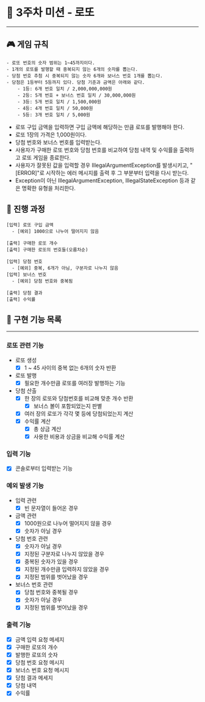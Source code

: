 # 🤑 3주차 미션 - 로또

---

## 🎮 게임 규칙

```
- 로또 번호의 숫자 범위는 1~45까지이다.
- 1개의 로또를 발행할 때 중복되지 않는 6개의 숫자를 뽑는다.
- 당첨 번호 추첨 시 중복되지 않는 숫자 6개와 보너스 번호 1개를 뽑는다.
- 당첨은 1등부터 5등까지 있다. 당첨 기준과 금액은 아래와 같다.
    - 1등: 6개 번호 일치 / 2,000,000,000원
    - 2등: 5개 번호 + 보너스 번호 일치 / 30,000,000원
    - 3등: 5개 번호 일치 / 1,500,000원
    - 4등: 4개 번호 일치 / 50,000원
    - 5등: 3개 번호 일치 / 5,000원
```

- 로또 구입 금액을 입력하면 구입 금액에 해당하는 만큼 로또를 발행해야 한다.
- 로또 1장의 가격은 1,000원이다.
- 당첨 번호와 보너스 번호를 입력받는다.
- 사용자가 구매한 로또 번호와 당첨 번호를 비교하여 당첨 내역 및 수익률을 출력하고 로또 게임을 종료한다.
- 사용자가 잘못된 값을 입력할 경우 IllegalArgumentException를 발생시키고, "[ERROR]"로 시작하는 에러 메시지를 출력 후 그 부분부터 입력을 다시 받는다.
- Exception이 아닌 IllegalArgumentException, IllegalStateException 등과 같은 명확한 유형을 처리한다.

## 💽 진행 과정

```
[입력] 로또 구입 금액
  - [예외] 1000으로 나누어 떨어지지 않음
  
[출력] 구매한 로또 개수
[출력] 구매한 로또의 번호들(오름차순)

[입력] 당첨 번호
  - [예외] 중복, 6개가 아님, 구분자로 나누지 않음
[입력] 보너스 번호
  - [예외] 당첨 번호와 중복됨
 
[출력] 당첨 결과
[출력] 수익률
```

## 🚀 구현 기능 목록

---

### 로또 관련 기능

- 로또 생성
    - [x] 1 ~ 45 사이의 중복 없는 6개의 숫자 반환
- 로또 발행
    - [x] 필요한 개수만큼 로또를 여러장 발행하는 기능
- 당첨 산출
    - [x] 한 장의 로또와 당첨번호를 비교해 맞춘 개수 반환
        - [x] 보너스 볼이 포함되었는지 판별
    - [x] 여러 장의 로또가 각각 몇 등에 당첨되었는지 계산
    - [x] 수익률 계산
        - [x] 총 상금 계산
        - [x] 사용한 비용과 상금을 비교해 수익률 계산

### 입력 기능

- [x] 콘솔로부터 입력받는 기능

### 예외 발생 기능

- 입력 관련
    - [x] 빈 문자열이 들어온 경우

- 금액 관련
    - [x] 1000원으로 나누어 떨어지지 않을 경우
    - [x] 숫자가 아닐 경우

- 당첨 번호 관련
    - [x] 숫자가 아닐 경우
    - [x] 지정된 구분자로 나누지 않았을 경우
    - [x] 중복된 숫자가 있을 경우
    - [x] 지정된 개수만큼 입력하지 않았을 경우
    - [x] 지정된 범위를 벗어났을 경우

- 보너스 번호 관련
    - [x] 당첨 번호와 중복될 경우
    - [x] 숫자가 아닐 경우
    - [x] 지정된 범위를 벗어났을 경우

### 출력 기능

- [x] 금액 입력 요청 메세지
- [x] 구매한 로또의 개수
- [x] 발행한 로또의 숫자
- [x] 당첨 번호 요청 메시지
- [x] 보너스 번호 요청 메시지
- [x] 당첨 결과 메세지
- [x] 당첨 내역
- [x] 수익률